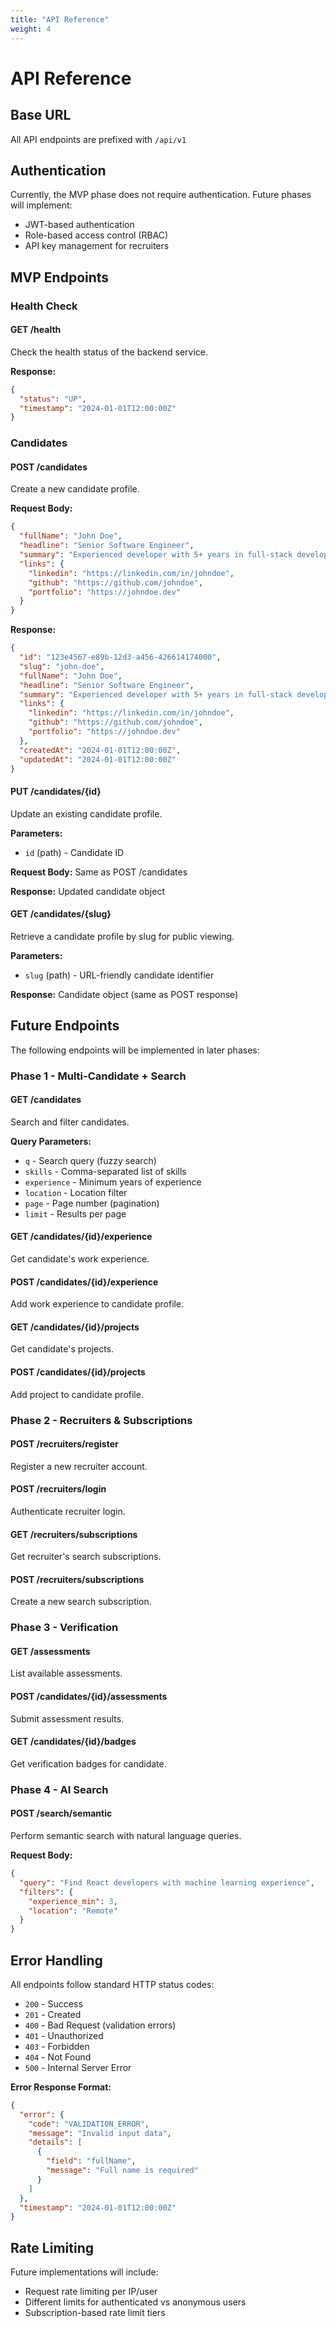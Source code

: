 ```yaml
---
title: "API Reference"
weight: 4
---
```


# API Reference

## Base URL

All API endpoints are prefixed with `/api/v1`

## Authentication

Currently, the MVP phase does not require authentication. Future phases will implement:
- JWT-based authentication
- Role-based access control (RBAC)
- API key management for recruiters

## MVP Endpoints

### Health Check

#### GET /health
Check the health status of the backend service.

**Response:**
```json
{
  "status": "UP",
  "timestamp": "2024-01-01T12:00:00Z"
}
```

### Candidates

#### POST /candidates
Create a new candidate profile.

**Request Body:**
```json
{
  "fullName": "John Doe",
  "headline": "Senior Software Engineer",
  "summary": "Experienced developer with 5+ years in full-stack development",
  "links": {
    "linkedin": "https://linkedin.com/in/johndoe",
    "github": "https://github.com/johndoe",
    "portfolio": "https://johndoe.dev"
  }
}
```

**Response:**
```json
{
  "id": "123e4567-e89b-12d3-a456-426614174000",
  "slug": "john-doe",
  "fullName": "John Doe",
  "headline": "Senior Software Engineer",
  "summary": "Experienced developer with 5+ years in full-stack development",
  "links": {
    "linkedin": "https://linkedin.com/in/johndoe",
    "github": "https://github.com/johndoe",
    "portfolio": "https://johndoe.dev"
  },
  "createdAt": "2024-01-01T12:00:00Z",
  "updatedAt": "2024-01-01T12:00:00Z"
}
```

#### PUT /candidates/{id}
Update an existing candidate profile.

**Parameters:**
- `id` (path) - Candidate ID

**Request Body:** Same as POST /candidates

**Response:** Updated candidate object

#### GET /candidates/{slug}
Retrieve a candidate profile by slug for public viewing.

**Parameters:**
- `slug` (path) - URL-friendly candidate identifier

**Response:** Candidate object (same as POST response)

## Future Endpoints

The following endpoints will be implemented in later phases:

### Phase 1 - Multi-Candidate + Search

#### GET /candidates
Search and filter candidates.

**Query Parameters:**
- `q` - Search query (fuzzy search)
- `skills` - Comma-separated list of skills
- `experience` - Minimum years of experience
- `location` - Location filter
- `page` - Page number (pagination)
- `limit` - Results per page

#### GET /candidates/{id}/experience
Get candidate's work experience.

#### POST /candidates/{id}/experience
Add work experience to candidate profile.

#### GET /candidates/{id}/projects
Get candidate's projects.

#### POST /candidates/{id}/projects
Add project to candidate profile.

### Phase 2 - Recruiters & Subscriptions

#### POST /recruiters/register
Register a new recruiter account.

#### POST /recruiters/login
Authenticate recruiter login.

#### GET /recruiters/subscriptions
Get recruiter's search subscriptions.

#### POST /recruiters/subscriptions
Create a new search subscription.

### Phase 3 - Verification

#### GET /assessments
List available assessments.

#### POST /candidates/{id}/assessments
Submit assessment results.

#### GET /candidates/{id}/badges
Get verification badges for candidate.

### Phase 4 - AI Search

#### POST /search/semantic
Perform semantic search with natural language queries.

**Request Body:**
```json
{
  "query": "Find React developers with machine learning experience",
  "filters": {
    "experience_min": 3,
    "location": "Remote"
  }
}
```

## Error Handling

All endpoints follow standard HTTP status codes:

- `200` - Success
- `201` - Created
- `400` - Bad Request (validation errors)
- `401` - Unauthorized
- `403` - Forbidden
- `404` - Not Found
- `500` - Internal Server Error

**Error Response Format:**
```json
{
  "error": {
    "code": "VALIDATION_ERROR",
    "message": "Invalid input data",
    "details": [
      {
        "field": "fullName",
        "message": "Full name is required"
      }
    ]
  },
  "timestamp": "2024-01-01T12:00:00Z"
}
```

## Rate Limiting

Future implementations will include:
- Request rate limiting per IP/user
- Different limits for authenticated vs anonymous users
- Subscription-based rate limit tiers
